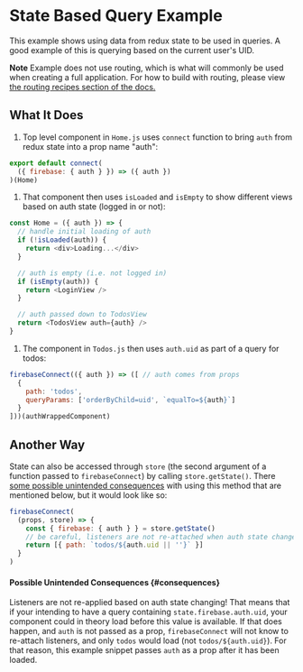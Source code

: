 # State Based Query Example

This example shows using data from redux state to be used in queries. A good example of this is querying based on the current user's UID.

**Note** Example does not use routing, which is what will commonly be used when creating a full application. For how to build with routing, please view [the routing recipes section of the docs.](/docs/recipes/routing.md/)

## What It Does

1. Top level component in `Home.js` uses `connect` function to bring `auth` from redux state into a prop name "auth":
  ```js
  export default connect(
    ({ firebase: { auth } }) => ({ auth })
  )(Home)
  ```

1. That component then uses `isLoaded` and `isEmpty` to show different views based on auth state (logged in or not):

  ```js
  const Home = ({ auth }) => {
    // handle initial loading of auth
    if (!isLoaded(auth)) {
      return <div>Loading...</div>
    }

    // auth is empty (i.e. not logged in)
    if (isEmpty(auth)) {
      return <LoginView />
    }

    // auth passed down to TodosView
    return <TodosView auth={auth} />
  }
  ```

1. The component in `Todos.js` then uses `auth.uid` as part of a query for todos:

  ```js
  firebaseConnect(({ auth }) => ([ // auth comes from props
    {
      path: 'todos',
      queryParams: ['orderByChild=uid', `equalTo=${auth}`]
    }
  ]))(authWrappedComponent)
  ```

## Another Way

State can also be accessed through `store` (the second argument of a function passed to `firebaseConnect`) by calling `store.getState()`. There [some possible unintended consequences](#consequences) with using this method that are mentioned below, but it would look like so:

```js
firebaseConnect(
  (props, store) => {
    const { firebase: { auth } } = store.getState()
    // be careful, listeners are not re-attached when auth state changes unless props change
    return [{ path: `todos/${auth.uid || ''}` }]
  }
)
```

#### Possible Unintended Consequences {#consequences}

Listeners are not re-applied based on auth state changing! That means that if your intending to have a query containing `state.firebase.auth.uid`, your component could in theory load before this value is available. If that does happen, and `auth` is not passed as a prop, `firebaseConnect` will not know to re-attach listeners, and only `todos` would load (not `todos/${auth.uid}`). For that reason, this example snippet passes `auth` as a prop after it has been loaded.
